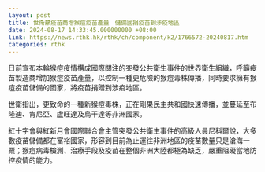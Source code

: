```yaml
---
layout: post
title: 世衛籲疫苗商增猴痘疫苗產量　儲備國捐疫苗到涉疫地區
date: 2024-08-17 14:33:45.000000000 +08:00
link: https://news.rthk.hk/rthk/ch/component/k2/1766572-20240817.htm
categories: rthk
---
```


日前宣布本輪猴痘疫情構成國際關注的突發公共衛生事件的世界衛生組織，呼籲疫苗製造商增加猴痘疫苗產量，以控制一種更危險的猴痘毒株傳播，同時要求擁有猴痘疫苗儲備的國家，將疫苗捐贈到涉疫地區。

世衛指出，更致命的一種新猴痘毒株，正在剛果民主共和國快速傳播，並蔓延至布隆迪、肯尼亞、盧旺達及烏干達等非洲國家。

紅十字會與紅新月會國際聯合會主管突發公共衛生事件的高級人員尼科爾說，大多數疫苗儲備都在富裕國家，形容到目前為止運往非洲地區的疫苗數量只是滄海一粟；猴痘病毒檢測、治療手段及疫苗在整個非洲大陸都極為缺乏，嚴重阻礙當地防控疫情的能力。
